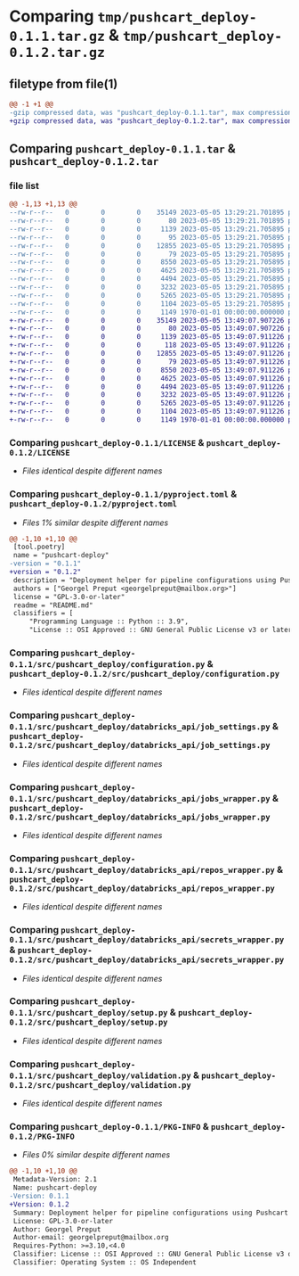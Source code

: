 # Comparing `tmp/pushcart_deploy-0.1.1.tar.gz` & `tmp/pushcart_deploy-0.1.2.tar.gz`

## filetype from file(1)

```diff
@@ -1 +1 @@
-gzip compressed data, was "pushcart_deploy-0.1.1.tar", max compression
+gzip compressed data, was "pushcart_deploy-0.1.2.tar", max compression
```

## Comparing `pushcart_deploy-0.1.1.tar` & `pushcart_deploy-0.1.2.tar`

### file list

```diff
@@ -1,13 +1,13 @@
--rw-r--r--   0        0        0    35149 2023-05-05 13:29:21.701895 pushcart_deploy-0.1.1/LICENSE
--rw-r--r--   0        0        0       80 2023-05-05 13:29:21.701895 pushcart_deploy-0.1.1/README.md
--rw-r--r--   0        0        0     1139 2023-05-05 13:29:21.705895 pushcart_deploy-0.1.1/pyproject.toml
--rw-r--r--   0        0        0       95 2023-05-05 13:29:21.705895 pushcart_deploy-0.1.1/src/pushcart_deploy/__init__.py
--rw-r--r--   0        0        0    12855 2023-05-05 13:29:21.705895 pushcart_deploy-0.1.1/src/pushcart_deploy/configuration.py
--rw-r--r--   0        0        0       79 2023-05-05 13:29:21.705895 pushcart_deploy-0.1.1/src/pushcart_deploy/databricks_api/__init__.py
--rw-r--r--   0        0        0     8550 2023-05-05 13:29:21.705895 pushcart_deploy-0.1.1/src/pushcart_deploy/databricks_api/job_settings.py
--rw-r--r--   0        0        0     4625 2023-05-05 13:29:21.705895 pushcart_deploy-0.1.1/src/pushcart_deploy/databricks_api/jobs_wrapper.py
--rw-r--r--   0        0        0     4494 2023-05-05 13:29:21.705895 pushcart_deploy-0.1.1/src/pushcart_deploy/databricks_api/repos_wrapper.py
--rw-r--r--   0        0        0     3232 2023-05-05 13:29:21.705895 pushcart_deploy-0.1.1/src/pushcart_deploy/databricks_api/secrets_wrapper.py
--rw-r--r--   0        0        0     5265 2023-05-05 13:29:21.705895 pushcart_deploy-0.1.1/src/pushcart_deploy/setup.py
--rw-r--r--   0        0        0     1104 2023-05-05 13:29:21.705895 pushcart_deploy-0.1.1/src/pushcart_deploy/validation.py
--rw-r--r--   0        0        0     1149 1970-01-01 00:00:00.000000 pushcart_deploy-0.1.1/PKG-INFO
+-rw-r--r--   0        0        0    35149 2023-05-05 13:49:07.907226 pushcart_deploy-0.1.2/LICENSE
+-rw-r--r--   0        0        0       80 2023-05-05 13:49:07.907226 pushcart_deploy-0.1.2/README.md
+-rw-r--r--   0        0        0     1139 2023-05-05 13:49:07.911226 pushcart_deploy-0.1.2/pyproject.toml
+-rw-r--r--   0        0        0      118 2023-05-05 13:49:07.911226 pushcart_deploy-0.1.2/src/pushcart_deploy/__init__.py
+-rw-r--r--   0        0        0    12855 2023-05-05 13:49:07.911226 pushcart_deploy-0.1.2/src/pushcart_deploy/configuration.py
+-rw-r--r--   0        0        0       79 2023-05-05 13:49:07.911226 pushcart_deploy-0.1.2/src/pushcart_deploy/databricks_api/__init__.py
+-rw-r--r--   0        0        0     8550 2023-05-05 13:49:07.911226 pushcart_deploy-0.1.2/src/pushcart_deploy/databricks_api/job_settings.py
+-rw-r--r--   0        0        0     4625 2023-05-05 13:49:07.911226 pushcart_deploy-0.1.2/src/pushcart_deploy/databricks_api/jobs_wrapper.py
+-rw-r--r--   0        0        0     4494 2023-05-05 13:49:07.911226 pushcart_deploy-0.1.2/src/pushcart_deploy/databricks_api/repos_wrapper.py
+-rw-r--r--   0        0        0     3232 2023-05-05 13:49:07.911226 pushcart_deploy-0.1.2/src/pushcart_deploy/databricks_api/secrets_wrapper.py
+-rw-r--r--   0        0        0     5265 2023-05-05 13:49:07.911226 pushcart_deploy-0.1.2/src/pushcart_deploy/setup.py
+-rw-r--r--   0        0        0     1104 2023-05-05 13:49:07.911226 pushcart_deploy-0.1.2/src/pushcart_deploy/validation.py
+-rw-r--r--   0        0        0     1149 1970-01-01 00:00:00.000000 pushcart_deploy-0.1.2/PKG-INFO
```

### Comparing `pushcart_deploy-0.1.1/LICENSE` & `pushcart_deploy-0.1.2/LICENSE`

 * *Files identical despite different names*

### Comparing `pushcart_deploy-0.1.1/pyproject.toml` & `pushcart_deploy-0.1.2/pyproject.toml`

 * *Files 1% similar despite different names*

```diff
@@ -1,10 +1,10 @@
 [tool.poetry]
 name = "pushcart-deploy"
-version = "0.1.1"
+version = "0.1.2"
 description = "Deployment helper for pipeline configurations using Pushcart"
 authors = ["Georgel Preput <georgelpreput@mailbox.org>"]
 license = "GPL-3.0-or-later"
 readme = "README.md"
 classifiers = [
     "Programming Language :: Python :: 3.9",
     "License :: OSI Approved :: GNU General Public License v3 or later (GPLv3+)",
```

### Comparing `pushcart_deploy-0.1.1/src/pushcart_deploy/configuration.py` & `pushcart_deploy-0.1.2/src/pushcart_deploy/configuration.py`

 * *Files identical despite different names*

### Comparing `pushcart_deploy-0.1.1/src/pushcart_deploy/databricks_api/job_settings.py` & `pushcart_deploy-0.1.2/src/pushcart_deploy/databricks_api/job_settings.py`

 * *Files identical despite different names*

### Comparing `pushcart_deploy-0.1.1/src/pushcart_deploy/databricks_api/jobs_wrapper.py` & `pushcart_deploy-0.1.2/src/pushcart_deploy/databricks_api/jobs_wrapper.py`

 * *Files identical despite different names*

### Comparing `pushcart_deploy-0.1.1/src/pushcart_deploy/databricks_api/repos_wrapper.py` & `pushcart_deploy-0.1.2/src/pushcart_deploy/databricks_api/repos_wrapper.py`

 * *Files identical despite different names*

### Comparing `pushcart_deploy-0.1.1/src/pushcart_deploy/databricks_api/secrets_wrapper.py` & `pushcart_deploy-0.1.2/src/pushcart_deploy/databricks_api/secrets_wrapper.py`

 * *Files identical despite different names*

### Comparing `pushcart_deploy-0.1.1/src/pushcart_deploy/setup.py` & `pushcart_deploy-0.1.2/src/pushcart_deploy/setup.py`

 * *Files identical despite different names*

### Comparing `pushcart_deploy-0.1.1/src/pushcart_deploy/validation.py` & `pushcart_deploy-0.1.2/src/pushcart_deploy/validation.py`

 * *Files identical despite different names*

### Comparing `pushcart_deploy-0.1.1/PKG-INFO` & `pushcart_deploy-0.1.2/PKG-INFO`

 * *Files 0% similar despite different names*

```diff
@@ -1,10 +1,10 @@
 Metadata-Version: 2.1
 Name: pushcart-deploy
-Version: 0.1.1
+Version: 0.1.2
 Summary: Deployment helper for pipeline configurations using Pushcart
 License: GPL-3.0-or-later
 Author: Georgel Preput
 Author-email: georgelpreput@mailbox.org
 Requires-Python: >=3.10,<4.0
 Classifier: License :: OSI Approved :: GNU General Public License v3 or later (GPLv3+)
 Classifier: Operating System :: OS Independent
```

